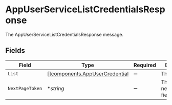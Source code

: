 # AppUserServiceListCredentialsResponse

The AppUserServiceListCredentialsResponse message.


## Fields

| Field                                                                          | Type                                                                           | Required                                                                       | Description                                                                    |
| ------------------------------------------------------------------------------ | ------------------------------------------------------------------------------ | ------------------------------------------------------------------------------ | ------------------------------------------------------------------------------ |
| `List`                                                                         | [][components.AppUserCredential](../../models/components/appusercredential.md) | :heavy_minus_sign:                                                             | The list field.                                                                |
| `NextPageToken`                                                                | **string*                                                                      | :heavy_minus_sign:                                                             | The nextPageToken field.                                                       |